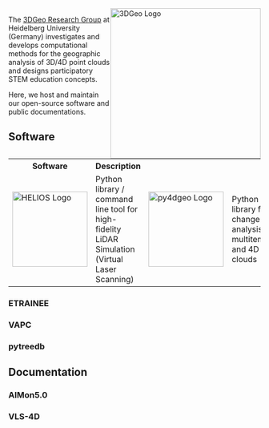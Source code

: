 <img src="https://github.com/user-attachments/assets/dd4c5c5d-1c2a-4539-aa19-19880cdb0538" alt="3DGeo Logo" style="float:right;width:300px">

The <a href="https://www.uni-heidelberg.de/3dgeo">3DGeo Research Group</a> at Heidelberg University (Germany) investigates and develops computational methods for the geographic analysis of 3D/4D point clouds and designs participatory STEM education concepts.

Here, we host and maintain our open-source software and public documentations.

## Software

<table>
  <tr>
    <th>Software</th>
    <th>Description</th>
  </tr>
  <tr>
    <td><a href="https://github.com/3dgeo-heidelberg/helios"><img src="https://github.com/user-attachments/assets/57a21727-4ff1-4b4e-be0b-765901961f62" alt="HELIOS Logo" width=150></a></td>
    <td>Python library / command line tool for high-fidelity LiDAR Simulation (Virtual Laser Scanning) </td>
    <td><a href="https://github.com/3dgeo-heidelberg/py4dgeo"><img src="https://github.com/user-attachments/assets/a14137f1-43bf-4d4d-b16b-db3a16bad1a5" alt="py4dgeo Logo" width=150></a></td>
    <td>Python library for change analysis in multitemporal and 4D point clouds</td>
  </tr>
</table>

### ETRAINEE

### VAPC

### pytreedb

## Documentation

### AIMon5.0

### VLS-4D
